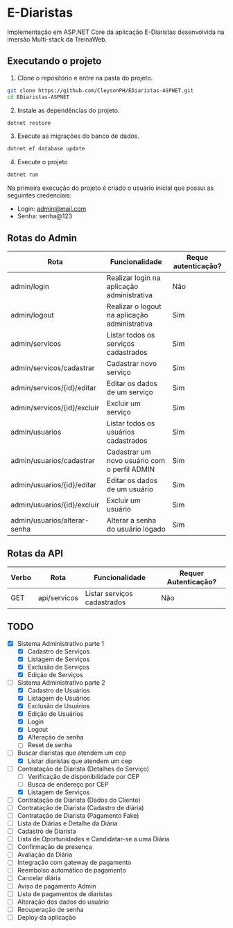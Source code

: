 # E-Diaristas

Implementação em ASP.NET Core da aplicação E-Diaristas desenvolvida na imersão Multi-stack da TreinaWeb.

## Executando o projeto

1. Clone o repositório e entre na pasta do projeto.

```sh
git clone https://github.com/CleysonPH/EDiaristas-ASPNET.git
cd EDiaristas-ASPNET
```

2. Instale as dependências do projeto.

```sh
dotnet restore
```

3. Execute as migrações do banco de dados.

```sh
dotnet ef database update
```

4. Execute o projeto

```sh
dotnet run
```

Na primeira execução do projeto é criado o usuário inicial que possui as seguintes credenciais:

- Login: admin@mail.com
- Senha: senha@123

## Rotas do Admin

| Rota                         | Funcionalidade                                | Reque autenticação? |
| ---------------------------- | --------------------------------------------- | ------------------- |
| admin/login                  | Realizar login na aplicação administrativa    | Não                 |
| admin/logout                 | Realizar o logout na aplicação administrativa | Sim                 |
| admin/servicos               | Listar todos os serviços cadastrados          | Sim                 |
| admin/servicos/cadastrar     | Cadastrar novo serviço                        | Sim                 |
| admin/servicos/{id}/editar   | Editar os dados de um serviço                 | Sim                 |
| admin/servicos/{id}/excluir  | Excluir um serviço                            | Sim                 |
| admin/usuarios               | Listar todos os usuários cadastrados          | Sim                 |
| admin/usuarios/cadastrar     | Cadastrar um novo usuário com o perfil ADMIN  | Sim                 |
| admin/usuarios/{id}/editar   | Editar os dados de um usuário                 | Sim                 |
| admin/usuarios/{id}/excluir  | Excluir um usuário                            | Sim                 |
| admin/usuarios/alterar-senha | Alterar a senha do usuário logado             | Sim                 |

## Rotas da API

| Verbo | Rota         | Funcionalidade              | Requer Autenticação? |
| ----- | ------------ | --------------------------- | -------------------- |
| GET   | api/servicos | Listar serviços cadastrados | Não                  |

## TODO

- [x] Sistema Administrativo parte 1
  - [x] Cadastro de Serviços
  - [x] Listagem de Serviços
  - [x] Exclusão de Serviços
  - [x] Edição de Serviços
- [ ] Sistema Administrativo parte 2
  - [x] Cadastro de Usuários
  - [x] Listagem de Usuários
  - [x] Exclusão de Usuários
  - [x] Edição de Usuários
  - [x] Login
  - [x] Logout
  - [x] Alteração de senha
  - [ ] Reset de senha
- [ ] Buscar diaristas que atendem um cep
  - [x] Listar diaristas que atendem um cep
- [ ] Contratação de Diarista (Detalhes do Serviço)
  - [ ] Verificação de disponibilidade por CEP
  - [ ] Busca de endereço por CEP
  - [x] Listagem de Serviços
- [ ] Contratação de Diarista (Dados do Cliente)
- [ ] Contratação de Diarista (Cadastro de diária)
- [ ] Contratação de Diarista (Pagamento Fake)
- [ ] Lista de Diárias e Detalhe da Diária
- [ ] Cadastro de Diarista
- [ ] Lista de Oportunidades e Candidatar-se a uma Diária
- [ ] Confirmação de presença
- [ ] Avaliação da Diária
- [ ] Integração com gateway de pagamento
- [ ] Reembolso automático de pagamento
- [ ] Cancelar diária
- [ ] Aviso de pagamento Admin
- [ ] Lista de pagamentos de diaristas
- [ ] Alteração dos dados do usuário
- [ ] Recuperação de senha
- [ ] Deploy da aplicação
